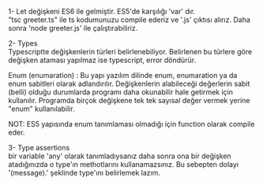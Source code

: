 1- Let değişkeni ES6 ile gelmiştir. ES5'de karşılığı 'var' dır.  
"tsc greeter.ts" ile ts kodumunuzu compile ederiz ve '.js' çıktısı alırız. Daha sonra 'node greeter.js' ile çalıştırabiliriz.  
  
2- Types  
Typescriptte değişkenlerin türleri belirlenebiliyor. Belirlenen bu türlere göre değişken ataması yapılmaz ise typescript, error döndürür.  
  
Enum (enumaration) : Bu yapı yazılım dilinde enum, enumaration ya da enum sabitleri olarak adlandırılır. Değişkenlerin alabileceği değerlerin sabit (belli) olduğu durumlarda programı daha okunabilir hale getirmek için kullanılır. Programda birçok değişkene tek tek sayısal değer vermek yerine "enum" kullanılabilir.  
  
NOT: ES5 yapısında enum tanımlaması olmadığı için function olarak compile eder.  
  
3- Type assertions  
bir variable 'any' olarak tanımladıysanız daha sonra ona bir değişken atadığınızda o type'ın methotlarını kullanamazsınız. Bu sebepten dolayı '(<type>message).' şeklinde type'ını belirlemek lazım.

